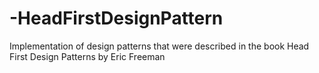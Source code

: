 # -HeadFirstDesignPattern
Implementation of design patterns that were described in the book Head First Design Patterns by Eric Freeman
